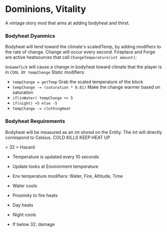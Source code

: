 ﻿# Dominions, Vitality

A vintage story mod that aims at adding bodyheat and thirst.

### Bodyheat Dyanmics

Bodyheat will tend toward the climate's scaledTemp, by adding modifiers to the rate of change.
Change will occur every second. Fireplace and Forge are active heatsources that call `ChangeTemperature(int amount)`;

`OnGameTick` will cause a change in bodyheat toward climate that the player is in
`COOL BY tempChange`
Static modifiers:
- `tempChange = getTemp` Grab the scaled temperature of the block
- `tempChange -= (saturation * 0.01)` Make the change warmer based on saturation
- `if(inWater) tempChange += 5`
- `if(night) +5 else -5` 
- `tempChange -= clothingHeat`


 

### Bodyheat Requirements

Bodyheat will be measured as an int stored on the Entity. The int will directly correspond to Celsius. 
COLD KILLS
KEEP HEAT UP

< 32 = Hazard

- Temperature is updated every 10 seconds
- Update looks at Environment temperature
- Env temperature modifiers: Water, Fire, Altitude, Time

- Water cools
- Proximity to fire heats
- Day heats
- Night cools

- If below 32, damage

